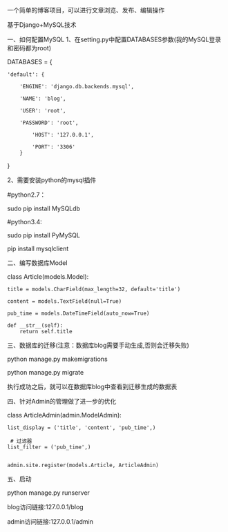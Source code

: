 一个简单的博客项目，可以进行文章浏览、发布、编辑操作

基于Django+MySQL技术

一、如何配置MySQL
1、在setting.py中配置DATABASES参数(我的MySQL登录和密码都为root)

DATABASES = {

	'default': {
	
	    'ENGINE': 'django.db.backends.mysql',
	    
	    'NAME': 'blog',
	    
	    'USER': 'root',
	    
	    'PASSWORD': 'root',
	    
            'HOST': '127.0.0.1',
	    
            'PORT': '3306'
        }
}

2、需要安装python的mysql插件

#python2.7：  

sudo pip install MySQLdb  

#python3.4:  

sudo pip install PyMySQL

pip install mysqlclient

二、编写数据库Model

class Article(models.Model):

    title = models.CharField(max_length=32, default='title')
    
    content = models.TextField(null=True)
    
    pub_time = models.DateTimeField(auto_now=True)

    def __str__(self):
        return self.title

三、数据库的迁移(注意：数据库blog需要手动生成,否则会迁移失败)

python manage.py makemigrations

python manage.py migrate

执行成功之后，就可以在数据库blog中查看到迁移生成的数据表

四、针对Admin的管理做了进一步的优化

class ArticleAdmin(admin.ModelAdmin):

	list_display = ('title', 'content', 'pub_time',)
	
	 # 过滤器
	list_filter = ('pub_time',)


	admin.site.register(models.Article, ArticleAdmin)


五、启动

python manage.py runserver

blog访问链接:127.0.0.1/blog

admin访问链接:127.0.0.1/admin
